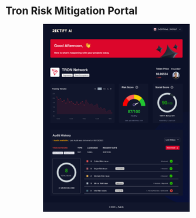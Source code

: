 # Tron Risk Mitigation Portal

<!-- image -->
<p align="center">
  <img src="Tron-Portal.PNG" alt="" width="400" class="center" style="margin-left: 100px;"/>
</p>
